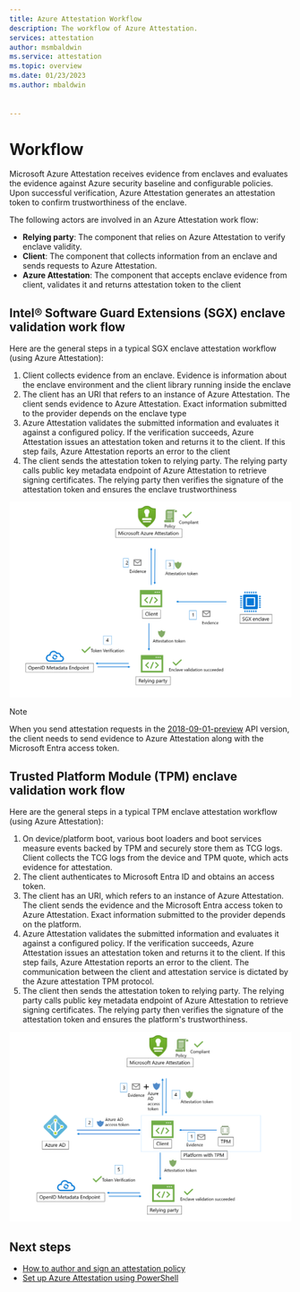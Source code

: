 ```yaml
---
title: Azure Attestation Workflow
description: The workflow of Azure Attestation.
services: attestation
author: msmbaldwin
ms.service: attestation
ms.topic: overview
ms.date: 01/23/2023
ms.author: mbaldwin


---
```

# Workflow

Microsoft Azure Attestation receives evidence from enclaves and evaluates the evidence against Azure security baseline and configurable policies. Upon successful verification, Azure Attestation generates an attestation token to confirm trustworthiness of the enclave.

The following actors are involved in an Azure Attestation work flow:

- **Relying party**: The component that relies on Azure Attestation to verify enclave validity. 
- **Client**: The component that collects information from an enclave and sends requests to Azure Attestation. 
- **Azure Attestation**: The component that accepts enclave evidence from client, validates it and returns attestation token to the client

## Intel® Software Guard Extensions (SGX) enclave validation work flow

Here are the general steps in a typical SGX enclave attestation workflow (using Azure Attestation):

1. Client collects evidence from an enclave. Evidence is information about the enclave environment and the client library running inside the enclave
1. The client has an URI that refers to an instance of Azure Attestation. The client sends evidence to Azure Attestation. Exact information submitted to the provider depends on the enclave type
1. Azure Attestation validates the submitted information and evaluates it against a configured policy. If the verification succeeds, Azure Attestation issues an attestation token and returns it to the client. If this step fails, Azure Attestation reports an error to the client
1. The client sends the attestation token to relying party. The relying party calls public key metadata endpoint of Azure Attestation to retrieve signing certificates. The relying party then verifies the signature of the attestation token and ensures the enclave trustworthiness

![SGX enclave validation flow](./media/sgx-validation-flow.png)

> [!Note]
> When you send attestation requests in the [2018-09-01-preview](https://github.com/Azure/azure-rest-api-specs/tree/master/specification/attestation/data-plane/Microsoft.Attestation/stable/2018-09-01-preview) API version, the client needs to send evidence to Azure Attestation along with the Microsoft Entra access token.

## Trusted Platform Module (TPM) enclave validation work flow

Here are the general steps in a typical TPM enclave attestation workflow (using Azure Attestation):

1.	On device/platform boot, various boot loaders and boot services measure events backed by TPM and securely store them as TCG logs. Client collects the TCG logs from the device and TPM quote, which acts evidence for attestation.
2.	The client authenticates to Microsoft Entra ID and obtains an access token.
3.	The client has an URI, which refers to an instance of Azure Attestation. The client sends the evidence and the Microsoft Entra access token to Azure Attestation. Exact information submitted to the provider depends on the platform.
4.	Azure Attestation validates the submitted information and evaluates it against a configured policy. If the verification succeeds, Azure Attestation issues an attestation token and returns it to the client. If this step fails, Azure Attestation reports an error to the client. The communication between the client and attestation service is dictated by the Azure attestation TPM protocol.
5.	The client then sends the attestation token to relying party. The relying party calls public key metadata endpoint of Azure Attestation to retrieve signing certificates. The relying party then verifies the signature of the attestation token and ensures the platform's trustworthiness.

![TPM validation flow](./media/tpm-validation-flow.png)

## Next steps
- [How to author and sign an attestation policy](author-sign-policy.md)
- [Set up Azure Attestation using PowerShell](quickstart-powershell.md)

